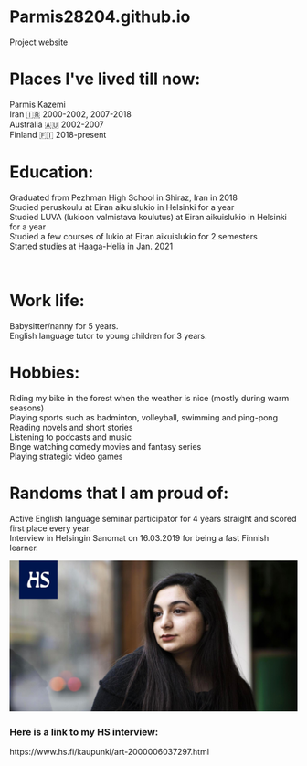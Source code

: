 # Parmis28204.github.io
Project website
 
 
 <html>
<body>

<body style="background color :powderblue;">
  
<h1>Places I've lived till now: </h1>

<div class="grid-container">
  <div class="item1">Parmis Kazemi</div>
  <div class="item3">Iran 🇮🇷 2000-2002, 2007-2018</div>  
  <div class="item4">Australia 🇦🇺 2002-2007</div>
  <div class="item5">Finland 🇫🇮 2018-present</div>
</div>

<h1> Education: </h1>
<p>Graduated from Pezhman High School in Shiraz, Iran in 2018 <br>
Studied peruskoulu at Eiran aikuislukio in Helsinki for a year <br>
Studied LUVA (lukioon valmistava koulutus) at Eiran aikuislukio in Helsinki for a year <br>
Studied a few courses of lukio at Eiran aikuislukio for 2 semesters <br>
Started studies at Haaga-Helia in Jan. 2021 </p>
<br>
<h1>Work life:</h1>
<p>Babysitter/nanny for 5 years. <br>
English language tutor to young children for 3 years. <br> </p>

<h1>Hobbies:</h1>
<p>Riding my bike in the forest when the weather is nice (mostly during warm seasons)<br>
Playing sports such as badminton, volleyball, swimming and ping-pong <br>
Reading novels and short stories <br>
Listening to podcasts and music <br>
Binge watching comedy movies and fantasy series <br>
Playing strategic video games <br>  </p>

<h1>Randoms that I am proud of: </h1>
<p>Active English language seminar participator for 4 years straight and scored first place every year. <br>
Interview in Helsingin Sanomat on 16.03.2019 for being a fast Finnish learner. <br> </p>

![Image description](https://raw.githubusercontent.com/Parmis28204/ganjineh-juju/a7d340163b860c5d9b3349dd32391a445f2dd0c6/image.jpeg)

<h3> Here is a link to my  HS interview: </h3> 
<p> https://www.hs.fi/kaupunki/art-2000006037297.html </p>
</body>
</html>


